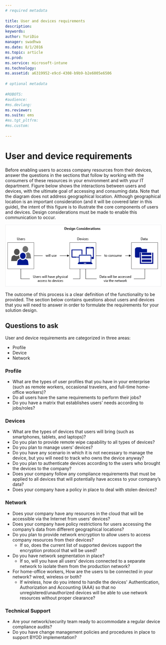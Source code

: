 ```yaml
---
# required metadata

title: User and devices requirements
description:
keywords:
author: YuriDio
manager: swadhwa
ms.date: 8/1/2016
ms.topic: article
ms.prod:
ms.service: microsoft-intune
ms.technology:
ms.assetid: a6319952-e9cd-4308-b9b9-b2e6005e6506

# optional metadata

#ROBOTS:
#audience:
#ms.devlang:
ms.reviewer: 
ms.suite: ems
#ms.tgt_pltfrm:
#ms.custom:

---
```


# User and device requirements

Before enabling users to access company resources from their devices, answer the questions in the sections that follow by working with the consumers of these resources in your environment and with your IT department. Figure below shows the interactions between users and devices, with the ultimate goal of accessing and consuming data. Note that the diagram does not address geographical location. Although geographical location is an important consideration (and it will be covered later in this guide), the intent of this figure is to illustrate the core components of users and devices. Design considerations must be made to enable this communication to occur.

![Users, Devices and Data](./media/BYOD_Figure2.png)

The outcome of this process is a clear definition of the functionality to be provided. The section below contains questions about users and devices that you will need to answer in order to formulate the requirements for your solution design.

## Questions to ask

User and device requirements are categorized in three areas:

- Profile
- Device
- Network

### Profile

- What are the types of user profiles that you have in your enterprise (such as remote workers, occasional travelers, and full-time home-office workers)?
- Do all users have the same requirements to perform their jobs?
- Do you have a matrix that establishes users’ needs according to jobs/roles?


### Devices

- What are the types of devices that users will bring (such as smartphones, tablets, and laptops)?
- Do you plan to provide remote wipe capability to all types of devices?
- Do you plan to manage users’ devices?
- Do you have any scenario in which it is not necessary to manage the device, but you will need to track who owns the device anyway?
- Do you plan to authenticate devices according to the users who brought the devices to the company?
- Does your company follow any compliance requirements that must be applied to all devices that will potentially have access to your company’s data?
- Does your company have a policy in place to deal with stolen devices?

### Network

- Does your company have any resources in the cloud that will be accessible via the Internet from users’ devices?
- Does your company have policy restrictions for users accessing the company’s data from different geographical locations?
- Do you plan to provide network encryption to allow users to access company resources from their devices?
	- If so, does the current list of supported devices support the encryption protocol that will be used?
- Do you have network segmentation in place?
	- If so, will you have all users’ devices connected to a separate network to isolate them from the production network?
- For home-office workers, How are the users to be connected in your network? wired, wireless or both?
	- If wireless, how do you intend to handle the devices' Authentication, Authorization and Accounting (AAA) so that no unregistered/unauthorized devices will be able to use network resources without proper clearance?

### Technical Support
- Are your network/security team ready to accommodate a regular device compliance audits?
- Do you have change management policies and procedures in place to support BYOD implementation?

